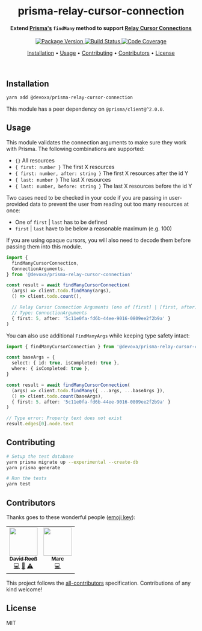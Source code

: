 <!-- Title -->
<h1 align="center">
  prisma-relay-cursor-connection
</h1>

<!-- Description -->
<h4 align="center">
  Extend <a href="https://www.prisma.io/">Prisma's</a> <code>findMany</code> method to support <a href="https://relay.dev/graphql/connections.htm">Relay Cursor Connections</a>
</h4>

<!-- Badges -->
<p align="center">
  <a href="https://www.npmjs.com/package/@devoxa/prisma-relay-cursor-connection">
    <img
      src="https://img.shields.io/npm/v/@devoxa/prisma-relay-cursor-connection?style=flat-square"
      alt="Package Version"
    />
  </a>

  <a href="https://app.circleci.com/pipelines/github/devoxa/prisma-relay-cursor-connection?branch=master">
    <img
      src="https://img.shields.io/circleci/build/github/devoxa/prisma-relay-cursor-connection/master?style=flat-square"
      alt="Build Status"
    />
  </a>

  <a href="https://codecov.io/github/devoxa/prisma-relay-cursor-connection">
    <img
      src="https://img.shields.io/codecov/c/github/devoxa/prisma-relay-cursor-connection/master?style=flat-square"
      alt="Code Coverage"
    />
  </a>
</p>

<!-- Quicklinks -->
<p align="center">
  <a href="#installation">Installation</a> •
  <a href="#usage">Usage</a> •
  <a href="#contributing">Contributing</a> •
  <a href="#contributors">Contributors</a> •
  <a href="#license">License</a>
</p>

<br>

## Installation

```bash
yarn add @devoxa/prisma-relay-cursor-connection
```

This module has a peer dependency on `@prisma/client@^2.0.0`.

## Usage

This module validates the connection arguments to make sure they work with Prisma. The following
combinations are supported:

- `{}` All resources
- `{ first: number }` The first X resources
- `{ first: number, after: string }` The first X resources after the id Y
- `{ last: number }` The last X resources
- `{ last: number, before: string }` The last X resources before the id Y

Two cases need to be checked in your code if you are passing in user-provided data to prevent the
user from reading out too many resources at once:

- One of `first` | `last` has to be defined
- `first` | `last` have to be below a reasonable maximum (e.g. 100)

If you are using opaque cursors, you will also need to decode them before passing them into this
module.

```ts
import {
  findManyCursorConnection,
  ConnectionArguments,
} from '@devoxa/prisma-relay-cursor-connection'

const result = await findManyCursorConnection(
  (args) => client.todo.findMany(args),
  () => client.todo.count(),

  // Relay Cursor Connection Arguments (one of [first] | [first, after] | [last] | [last, before])
  // Type: ConnectionArguments
  { first: 5, after: '5c11e0fa-fd6b-44ee-9016-0809ee2f2b9a' }
)
```

You can also use additional `FindManyArgs` while keeping type safety intact:

```ts
import { findManyCursorConnection } from '@devoxa/prisma-relay-cursor-connection'

const baseArgs = {
  select: { id: true, isCompleted: true },
  where: { isCompleted: true },
}

const result = await findManyCursorConnection(
  (args) => client.todo.findMany({ ...args, ...baseArgs }),
  () => client.todo.count(baseArgs),
  { first: 5, after: '5c11e0fa-fd6b-44ee-9016-0809ee2f2b9a' }
)

// Type error: Property text does not exist
result.edges[0].node.text
```

## Contributing

```bash
# Setup the test database
yarn prisma migrate up --experimental --create-db
yarn prisma generate

# Run the tests
yarn test
```

## Contributors

Thanks goes to these wonderful people ([emoji key](https://allcontributors.org/docs/en/emoji-key)):

<!-- ALL-CONTRIBUTORS-LIST:START - Do not remove or modify this section -->
<!-- prettier-ignore-start -->
<!-- markdownlint-disable -->
<table>
  <tr>
    <td align="center"><a href="https://www.david-reess.de"><img src="https://avatars3.githubusercontent.com/u/4615516?v=4" width="75px;" alt=""/><br /><sub><b>David Reeß</b></sub></a><br /><a href="https://github.com/devoxa/prisma-relay-cursor-connection/commits?author=queicherius" title="Code">💻</a> <a href="https://github.com/devoxa/prisma-relay-cursor-connection/commits?author=queicherius" title="Documentation">📖</a> <a href="https://github.com/devoxa/prisma-relay-cursor-connection/commits?author=queicherius" title="Tests">⚠️</a></td>
    <td align="center"><a href="https://marcjulian.de/?ref=github"><img src="https://avatars1.githubusercontent.com/u/8985933?v=4" width="75px;" alt=""/><br /><sub><b>Marc</b></sub></a><br /><a href="https://github.com/devoxa/prisma-relay-cursor-connection/commits?author=marcjulian" title="Code">💻</a></td>
  </tr>
</table>

<!-- markdownlint-enable -->
<!-- prettier-ignore-end -->
<!-- ALL-CONTRIBUTORS-LIST:END -->

This project follows the [all-contributors](https://github.com/all-contributors/all-contributors)
specification. Contributions of any kind welcome!

## License

MIT
